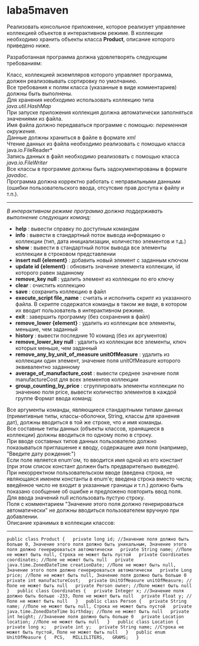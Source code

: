 # laba5maven
Реализовать консольное приложение, которое реализует управление коллекцией объектов в интерактивном режиме. В коллекции необходимо хранить объекты класса **Product**, описание которого приведено ниже.

Разработанная программа должна удовлетворять следующим требованиям:

Класс, коллекцией экземпляров которого управляет программа, должен реализовывать сортировку по умолчанию.  
Все требования к полям класса (указанные в виде комментариев) должны быть выполнены.  
Для хранения необходимо использовать коллекцию типа *java.util.HashMap*  
При запуске приложения коллекция должна автоматически заполняться значениями из файла.  
Имя файла должно передаваться программе с помощью: *переменная окружения*.  
Данные должны храниться в файле в формате *xml*   
Чтение данных из файла необходимо реализовать с помощью класса java.io.FileReader*  
Запись данных в файл необходимо реализовать с помощью класса *java.io.FileWriter*  
Все классы в программе должны быть задокументированы в формате *javadoc*.  
Программа должна корректно работать с неправильными данными (ошибки пользовательского ввода, отсутсвие прав доступа к файлу и т.п.).  

----

*В интерактивном режиме программа должна поддерживать выполнение следующих команд:*  
- **help** : вывести справку по доступным командам
- **info** : вывести в стандартный поток вывода информацию о коллекции (тип, дата инициализации, количество элементов и т.д.)
- **show** : вывести в стандартный поток вывода все элементы коллекции в строковом представлении
- **insert null {element}** : добавить новый элемент с заданным ключом
- **update id {element}** : обновить значение элемента коллекции, id которого равен заданному
- **remove_key null** : удалить элемент из коллекции по его ключу
- **clear** : очистить коллекцию
- **save** : сохранить коллекцию в файл
- **execute_script file_name** : считать и исполнить скрипт из указанного файла. В скрипте содержатся команды в таком же виде, в котором их вводит пользователь в интерактивном режиме.
- **exit** : завершить программу (без сохранения в файл)
- **remove_lower {element}** : удалить из коллекции все элементы, меньшие, чем заданный
- **history** : вывести последние 10 команд (без их аргументов)
- **remove_lower_key null** : удалить из коллекции все элементы, ключ которых меньше, чем заданный
- **remove_any_by_unit_of_measure unitOfMeasure** : удалить из коллекции один элемент, значение поля unitOfMeasure которого эквивалентно заданному
- **average_of_manufacture_cost** : вывести среднее значение поля manufactureCost для всех элементов коллекции
- **group_counting_by_price** : сгруппировать элементы коллекции по значению поля price, вывести количество элементов в каждой группе
Формат ввода команд:

Все аргументы команды, являющиеся стандартными типами данных (примитивные типы, классы-оболочки, String, классы для хранения дат), должны вводиться в той же строке, что и имя команды.   
Все составные типы данных (объекты классов, хранящиеся в коллекции) должны вводиться по одному полю в строку.  
При вводе составных типов данных пользователю должно показываться приглашение к вводу, содержащее имя поля (например, "Введите дату рождения:")  
Если поле является enum'ом, то вводится имя одной из его констант (при этом список констант должен быть предварительно выведен).  
При некорректном пользовательском вводе (введена строка, не являющаяся именем константы в enum'е; введена строка вместо числа; введённое число не входит в указанные границы и т.п.) должно быть показано сообщение об ошибке и предложено повторить ввод поля.  
Для ввода значений null использовать пустую строку.  
Поля с комментарием "Значение этого поля должно генерироваться автоматически" не должны вводиться пользователем вручную при добавлении.  
Описание хранимых в коллекции классов:  

----

`public class Product {  
    private long id; //Значение поля должно быть больше 0, Значение этого поля должно быть уникальным, Значение этого поля должно генерироваться автоматически  
    private String name; //Поле не может быть null, Строка не может быть пустой  
    private Coordinates coordinates; //Поле не может быть null  
    private java.time.ZonedDateTime creationDate; //Поле не может быть null, Значение этого поля должно генерироваться автоматически  
    private Long price; //Поле не может быть null, Значение поля должно быть больше 0  
    private int manufactureCost;  
    private UnitOfMeasure unitOfMeasure; //Поле не может быть null  
    private Person owner; //Поле может быть null  
}  
public class Coordinates {  
    private Integer x; //Значение поля должно быть больше -233, Поле не может быть null  
    private Float y; //Поле не может быть null  
}  
public class Person {  
    private String name; //Поле не может быть null, Строка не может быть пустой  
    private java.time.ZonedDateTime birthday; //Поле не может быть null  
    private int height; //Значение поля должно быть больше 0  
    private Location location; //Поле не может быть null  
}  
public class Location {  
    private long x;  
    private int y;  
    private String name; //Строка не может быть пустой, Поле не может быть null  
}  
public enum UnitOfMeasure {  
    PCS,  
    MILLILITERS,  
    GRAMS;  
}` 
